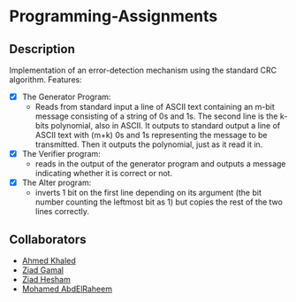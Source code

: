 # Programming-Assignments


## Description

Implementation of an error-detection mechanism using the standard CRC algorithm.
Features:
- [x] The Generator Program:
	- Reads from standard input a line of ASCII text containing an m-bit message consisting of a string of 0s and 1s. The second line is the k-bits polynomial, also in ASCII. It outputs to standard output a line of ASCII text with (m+k) 0s and 1s representing the message to be transmitted. Then it outputs the polynomial, just as it read it in.
- [x] The Verifier program:
	- reads in the output of the generator program and outputs a message indicating whether it is correct or not.
- [x] The Alter program:
	- inverts 1 bit on the first line depending on its argument (the bit number counting the leftmost bit as 1) but copies the rest of the two lines correctly.



## Collaborators

- [Ahmed Khaled](https://github.com/AhmedKhaledGamil)
- [Ziad Gamal](https://github.com/ZIZO96)
- [Ziad Hesham](https://github.com/ziadhesham)
- [Mohamed AbdElRaheem](https://github.com/MohamedRaheem)
